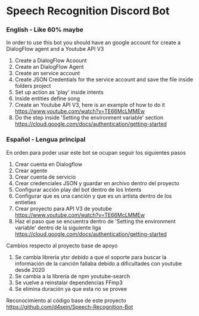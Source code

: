 # Speech Recognition Discord Bot

### English - Like 60% maybe
In order to use this bot you should have an google account for create a DialogFlow agent and a Youtube API V3
1. Create a DialogFlow Acoount
2. Create an DialogFlow Agent
3. Create an service account
4. Create JSON Credentials for the service account and save the file inside folders project
5. Set up action as 'play' inside intents
6. Inside entities define song
7. Create an Youtube API V3, here is an example of how to do it https://www.youtube.com/watch?v=TE66McLMMEw
8. Do the step inside 'Setting the environment variable' section https://cloud.google.com/docs/authentication/getting-started


### Español - Lengua principal
En orden para poder usar este bot se ocupan seguir los siguientes pasos

1. Crear cuenta en Dialogflow
2. Crear agente
3. Crear cuenta de servicio
4. Crear credenciales JSON y guardar en archivo dentro del proyecto
5. Configurar acción play del bot dentro de  los Intents
6. Configurar que es una canción y que es un artista dentro de los entieties
7. Crear proyecto para API V3 de youtube https://www.youtube.com/watch?v=TE66McLMMEw
8. Haz el paso que se encuentra dentro de 'Setting the environment variable' dentro de la siguiente liga https://cloud.google.com/docs/authentication/getting-started


Cambios respecto al proyecto base de apoyo
1. Se cambia librería ytsr debido a que el soporte para buscar la información de la canción fallaba debido a dificultades con youtube desde 2020
2. Se cambia a la librería de npm youtube-search
3. Se vuelve a reinstalar dependencias FFmp3
4. Se elimina duración ya que esta no se provee

Reconocimiento al código base de este proyecto
https://github.com/d4sein/Speech-Recognition-Bot
